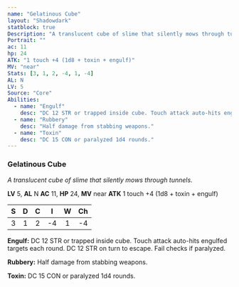 ```yaml
---
name: "Gelatinous Cube"
layout: "Shadowdark"
statblock: true
Description: "A translucent cube of slime that silently mows through tunnels."
Portrait: ""
ac: 11
hp: 24
ATK: "1 touch +4 (1d8 + toxin + engulf)"
MV: "near"
Stats: [3, 1, 2, -4, 1, -4]
AL: N
LV: 5
Source: "Core"
Abilities:
  - name: "Engulf"
    desc: "DC 12 STR or trapped inside cube. Touch attack auto-hits engulfed targets each round. DC 12 STR on turn to escape. Fail checks if paralyzed."
  - name: "Rubbery"
    desc: "Half damage from stabbing weapons."
  - name: "Toxin"
    desc: "DC 15 CON or paralyzed 1d4 rounds."
---
```


### Gelatinous Cube

_A translucent cube of slime that silently mows through tunnels._

**LV** 5, **AL** N
**AC** 11, **HP** 24, **MV** near
**ATK** 1 touch +4 (1d8 + toxin + engulf)

|  S  |  D  |  C  |  I  |  W  |  Ch  |
|:---:|:---:|:---:|:---:|:---:|:----:|
| 3 | 1 | 2 | -4 | 1 | -4 |

**Engulf:** DC 12 STR or trapped inside cube. Touch attack auto-hits engulfed targets each round. DC 12 STR on turn to escape. Fail checks if paralyzed.

**Rubbery:** Half damage from stabbing weapons.

**Toxin:** DC 15 CON or paralyzed 1d4 rounds.

